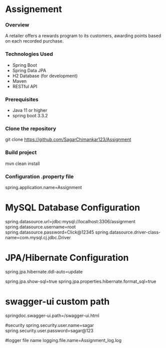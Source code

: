 # Assignement

### Overview
A retailer offers a rewards program to its customers, awarding points based on each recorded purchase.

### Technologies Used
- Spring Boot
- Spring Data JPA
- H2 Database (for development)
- Maven
- RESTful API

### Prerequisites
- Java 11 or higher
- spring boot 3.3.2

### Clone the repository
git clone https://github.com/SagarChimankar123/Assignment

### Build project
mvn clean install

### Configuration .property file
  spring.application.name=Assignment

# MySQL Database Configuration
spring.datasource.url=jdbc:mysql://localhost:3306/assignment
spring.datasource.username=root
spring.datasource.password=Click@12345
spring.datasource.driver-class-name=com.mysql.cj.jdbc.Driver

# JPA/Hibernate Configuration
spring.jpa.hibernate.ddl-auto=update

spring.jpa.show-sql=true
spring.jpa.properties.hibernate.format_sql=true


# swagger-ui custom path
springdoc.swagger-ui.path=/swagger-ui.html

#security 
spring.security.user.name=sagar
spring.security.user.password=sagar@123

#logger file name 
logging.file.name=Assignment_log.log


